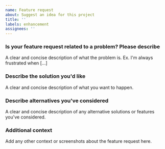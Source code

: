 ```yaml
---
name: Feature request
about: Suggest an idea for this project
title: ''
labels: enhancement
assignees: ''
---
```


### Is your feature request related to a problem? Please describe

A clear and concise description of what the problem is. Ex. I'm always
frustrated when [...]

### Describe the solution you'd like

A clear and concise description of what you want to happen.

### Describe alternatives you've considered

A clear and concise description of any alternative solutions or features you've
considered.

### Additional context

Add any other context or screenshots about the feature request here.
